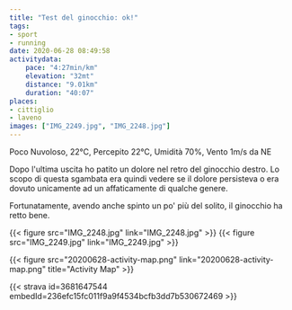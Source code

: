 ```yaml
---
title: "Test del ginocchio: ok!"
tags:
- sport
- running
date: 2020-06-28 08:49:58
activitydata:
    pace: "4:27min/km"
    elevation: "32mt"
    distance: "9.01km"
    duration: "40:07"
places:
- cittiglio
- laveno
images: ["IMG_2249.jpg", "IMG_2248.jpg"]
---
```


Poco Nuvoloso, 22°C, Percepito 22°C, Umidità 70%, Vento 1m/s da NE

Dopo l'ultima uscita ho patito un dolore nel retro del ginocchio destro. 
Lo scopo di questa sgambata era quindi vedere se il dolore persisteva o era dovuto unicamente ad un affaticamente di qualche genere. 

Fortunatamente, avendo anche spinto un po' più del solito, il ginocchio ha retto bene.

{{< figure src="IMG_2248.jpg" link="IMG_2248.jpg" >}}
{{< figure src="IMG_2249.jpg" link="IMG_2249.jpg" >}}

{{< figure src="20200628-activity-map.png" link="20200628-activity-map.png" title="Activity Map" >}}


{{< strava id=3681647544 embedId=236efc15fc011f9a9f4534bcfb3dd7b530672469 >}}
